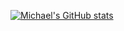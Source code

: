 [![Michael's GitHub stats](https://github-readme-stats.vercel.app/api?username=airalcorn2&show_icons=True&hide_rank=True&hide=commits)](https://github.com/airalcorn2/github-readme-stats)
